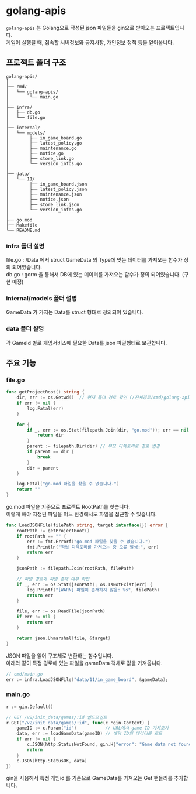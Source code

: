 # golang-apis

`golang-apis` 는 Golang으로 작성된 json 파일들을 gin으로 받아오는 프로젝트입니다.<br/>
게임이 실행될 때, 접속할 서버정보와 공지사항, 개인정보 정책 등을 얻어옵니다.

## 프로젝트 폴더 구조
```plaintext
golang-apis/
│
├── cmd/
│   └── golang-apis/
│        └── main.go
│
├── infra/
│   ├── db.go
│   └── file.go
│
├── internal/
│   └── models/
│        ├── in_game_board.go
│        ├── latest_policy.go
│        ├── maintenance.go
│        ├── notice.go
│        ├── store_link.go
│        └── version_infos.go
│
├── data/
│   └── 11/
│        ├── in_game_board.json
│        ├── latest_policy.json
│        ├── maintenance.json
│        ├── notice.json
│        ├── store_link.json
│        └── version_infos.go
│
├── go.mod
├── Makefile
└── README.md
```

### infra 폴더 설명
file.go : /Data 에서 struct GameData 의 Type에 맞는 데이터를 가져오는 함수가 정의 되어있습니다.<br/>
db.go : gorm 을 통해서 DB에 있는 데이터를 가져오는 함수가 정의 되어있습니다. (구현 예정)

### internal/models 폴더 설명
GameData 가 가지는 Data를 struct 형태로 정의되어 있습니다.

### data 폴더 설명
각 GameId 별로 게임서비스에 필요한 Data를 json 파일형태로 보관합니다.

## 주요 기능

### file.go
```go
func getProjectRoot() string {
	dir, err := os.Getwd()  // 현재 폴더 경로 확인 (/전체경로/cmd/golang-apis)
	if err != nil {
		log.Fatal(err)
	}

	for {
		if _, err := os.Stat(filepath.Join(dir, "go.mod")); err == nil { // 경로상에 go.mod 파일이 존재하는지 확인
			return dir
		}
		parent := filepath.Dir(dir) // 부모 디렉토리로 경로 변경
		if parent == dir {
			break
		}
		dir = parent
	}

	log.Fatal("go.mod 파일을 찾을 수 없습니다.")
	return ""
}
```
go.mod 파일을 기준으로 프로젝트 RootPath를 찾습니다.<br/>
이렇게 해야 지정된 파일을 어느 환경에서도 파일을 접근할 수 있습니다.

```go
func LoadJSONFile(filePath string, target interface{}) error {
	rootPath := getProjectRoot()
	if rootPath == "" {
		err := fmt.Errorf("go.mod 파일을 찾을 수 없습니다.")
		fmt.Println("작업 디렉토리를 가져오는 중 오류 발생:", err)
		return err
	}

	jsonPath := filepath.Join(rootPath, filePath)

	// 파일 경로와 파일 존재 여부 확인
	if _, err := os.Stat(jsonPath); os.IsNotExist(err) {
		log.Printf("[WARN] 파일이 존재하지 않음: %s", filePath)
		return err
	}

	file, err := os.ReadFile(jsonPath)
	if err != nil {
		return err
	}

	return json.Unmarshal(file, &target)
}
```
JSON 파일을 읽어 구조체로 변환하는 함수입니다.<br/>
아래와 같이 특정 경로에 있는 파일을 gameData 객체로 값을 가져옵니다.
```go
// cmd/main.go
err := infra.LoadJSONFile("data/11/in_game_board", &gameData);
```

### main.go
```go
r := gin.Default()

// GET /v2/init_data/games/:id 엔드포인트
r.GET("/v2/init_data/games/:id", func(c *gin.Context) {
    gameID := c.Param("id")           // URL에서 game ID 가져오기
    data, err := loadGameData(gameID) // 해당 ID의 데이터를 로드
    if err != nil {
        c.JSON(http.StatusNotFound, gin.H{"error": "Game data not found"})
        return
    }
    c.JSON(http.StatusOK, data)
})
```
gin을 사용해서 특정 게임id 를 기준으로 GameData를 가져오는 Get 핸들러를 추가합니다.